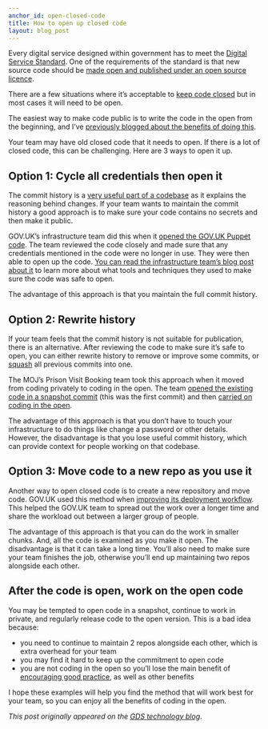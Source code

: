 ```yaml
---
anchor_id: open-closed-code
title: How to open up closed code
layout: blog_post
---
```


Every digital service designed within government has to meet the <a href="https://www.gov.uk/service-manual/service-standard">Digital Service Standard</a>. One of the requirements of the standard is that new source code should be <a href="https://www.gov.uk/service-manual/service-standard/make-all-new-source-code-open">made open and published under an open source licence</a>.

<p>There are a few situations where it’s acceptable to <a href="https://www.gov.uk/government/publications/open-source-guidance/when-code-should-be-open-or-closed">keep code closed</a> but in most cases it will need to be open.</p>
<p>The easiest way to make code public is to write the code in the open from the beginning, and I’ve <a href="https://gds.blog.gov.uk/2017/09/04/the-benefits-of-coding-in-the-open/">previously blogged about the benefits of doing this</a>.</p>
<p>Your team may have old closed code that it needs to open. If there is a lot of closed code, this can be challenging. Here are 3 ways to open it up.</p>
<h2><strong>Option 1: Cycle all credentials then open it</strong></h2>
<p>The commit history is a <a href="https://mislav.net/2014/02/hidden-documentation/">very useful part of a codebase</a> as it explains the reasoning behind changes. If your team wants to maintain the commit history a good approach is to make sure your code contains no secrets and then make it public.</p>
<p>GOV.UK’s infrastructure team did this when it <a href="https://github.com/alphagov/govuk-puppet">opened the GOV.UK Puppet code</a>. The team reviewed the code closely and made sure that any credentials mentioned in the code were no longer in use. They were then able to open up the code. <a href="https://gdstechnology.blog.gov.uk/2016/01/19/opening-gov-uks-puppet-repository/">You can read the infrastructure team’s blog post about it</a> to learn more about what tools and techniques they used to make sure the code was safe to open.</p>
<p>The advantage of this approach is that you maintain the full commit history.</p>
<h2><strong>Option 2: Rewrite history</strong></h2>
<p>If your team feels that the commit history is not suitable for publication, there is an alternative. After reviewing the code to make sure it’s safe to open, you can either rewrite history to remove or improve some commits, or <a href="https://git-scm.com/book/en/v2/Git-Tools-Rewriting-History">squash</a> all previous commits into one. </p>
<p>The MOJ’s Prison Visit Booking team took this approach when it moved from coding privately to coding in the open. The team <a href="https://github.com/ministryofjustice/prison-visits/commit/fc5c908a75cf161b6f3523b5816b76ad3d4adf41">opened the existing code in a snapshot commit</a> (this was the first commit) and then <a href="https://github.com/ministryofjustice/prison-visits">carried on coding in the open</a>.</p>
<p>The advantage of this approach is that you don’t have to touch your infrastructure to do things like change a password or other details. However, the disadvantage is that you lose useful commit history, which can provide context for people working on that codebase. </p>
<h2><strong>Option 3: Move code to a new repo as you use it</strong></h2>
<p>Another way to open closed code is to create a new repository and move code. GOV.UK used this method when <a href="https://gdstechnology.blog.gov.uk/2018/01/05/how-making-our-deployment-code-open-improved-our-workflow/">improving its deployment workflow</a>. This helped the GOV.UK team to spread out the work over a longer time and share the workload out between a larger group of people.</p>
<p>The advantage of this approach is that you can do the work in smaller chunks. And, all the code is examined as you make it open. The disadvantage is that it can take a long time. You’ll also need to make sure your team finishes the job, otherwise you’ll end up maintaining two repos alongside each other.</p>
<h2><strong>After the code is open, work on the open code</strong></h2>
<p>You may be tempted to open code in a snapshot, continue to work in private, and regularly release code to the open version. This is a bad idea because:</p>
<ul>
<li>you need to continue to maintain 2 repos alongside each other, which is extra overhead for your team</li>
<li>you may find it hard to keep up the commitment to open code</li>
<li>you are not coding in the open so you’ll lose the main benefit of <a href="https://gds.blog.gov.uk/2017/09/04/the-benefits-of-coding-in-the-open/">encouraging good practice</a>, as well as other benefits</li>
</ul>
<p>I hope these examples will help you find the method that will work best for your team, so you can enjoy all the benefits of coding in the open.</p>

<p><em>This post originally appeared on the <a href="https://gdstechnology.blog.gov.uk/2018/02/19/how-to-open-up-closed-code/">GDS technology blog</a></em>.</p>
